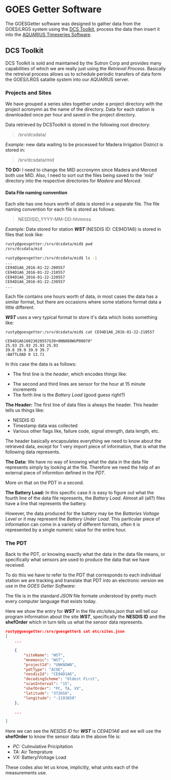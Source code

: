GOES Getter Software
====================

The GOESGetter software was designed to gather data from the GOES/LRGS system using the [DCS Toolkit](http://sutron.com/dcstoolkit), process the data then insert it into the [AQUARIUS Timeseries Software](http://aquamaticsinformatics.com/aquarius).

DCS Toolkit
-----------

DCS Toolkit is sold and maintained by the Sutron Corp and provides many capabilities of which we are really just using the _Retrieval Process_.  Basically the retreival process allows us to schedule periodic transfers of data form the GOES/LRGS satalite system into our AQUARIUS server.

### Projects and Sites

We have grouped a series sites together under a project directory with the project acronymn as the name of the directory.  Data for each station is downloaded once per hour and saved in the project directory.

Data retrieved by DCSToolkit is stored in the following root directory:

>/srv/dcsdata/<project-id>

_Example:_ new data waiting to be processed for Madera Irrigation District is stored in:

>/srv/dcsdata/mid

__TO DO:__ I need to change the MID accronymn since Madera and Merced both use MID.  Also, I need to sort out the files being saved to the _'mid'_ directory into the respective directories for _Madera_ and _Merced_.

#### Data File naming convention

Each site has one hours worth of data is stored in a separate file.  The file naming convention for each file is stored as follows:

> NESDISID_YYYY-MM-DD-hhmmss

_Example:_ Data stored for station ___WST___ (NESDIS ID: CE94D1A6) is stored in files that look like:

```sh
rusty@goesgetter:/srv/dcsdata/mid$ pwd
/srv/dcsdata/mid

rusty@goesgetter:/srv/dcsdata/mid$ ls -1
...
CE94D1A6_2016-01-22-200557
CE94D1A6_2016-01-22-210557
CE94D1A6_2016-01-22-220557
CE94D1A6_2016-01-22-230557
...

```

Each file contains one hours worth of data, in most cases the data has a similar format, but there are occasions where some stations format data a little different.

___WST___ uses a very typical format to store it's data which looks something like:

```
rusty@goesgetter:/srv/dcsdata/mid$ cat CE94D1A6_2016-01-22-210557

CE94D1A616023020557G39+0NN088WUP00070"
25.93 25.93 25.93 25.93 
39.8 39.9 39.9 39.7 
:BATTLOAD 0 13.71  

```

In this case the data is as follows: 

* The first line is the _header_, which encodes things like:
+ The second and third lines are sensor for the hour at 15 minute increments
+ The forth line is the _Battery Load_ (good guess right?)

__The Header:__ The first line of data files is always the header.  This header tells us things like: 

* NESDIS ID
* Timestamp data was collected
* Various other flags like, failure code, signal strength, data length, etc. 

The header basically encapsulates everything we need to know about the retrieved data, except for 1 very import piece of information, that is what the following data represents.

__The Data:__ We have no way of knowing what the data in the data file represents simply by looking at the file.  Therefore we need the help of an external piece of informtion defined in the _PDT_.  

More on that on the PDT in a second.

__The Battery Load:__ In this specific case it is easy to figure out what the fourth line of the data file represents, the _Battery Load_.  Almost all (all?) files have a line that represents the battery.

However, the data produced for the battery may be the _Batteries Voltage Level_ or it may represent the _Battery Under Load_.  This particular piece of information can come in a variety of different formats, often it is represented by a single numeric value for the entire hour.

### The PDT

Back to the PDT, or knowing exactly what the data in the data file means, or specifically what sensors are used to produce the data that we have received.  

To do this we have to refer to the PDT that corresponds to each individual station we are tracking and translate that PDT into an electronic version we use in the _GOES Getter Software_:

The file is in the standard _JSON_ file formate understood by pretty much every computer language that exists today.   

Here we show the entry for ___WST___ in the file _etc/sites.json_ that will tell our program information about the site ___WST___, specifically the __NESDIS ID__ and the __shefOrder__ which in turn tells us what the sensor data represents.

```json
rusty@goesgetter:/srv/goesgetter$ cat etc/sites.json 
[
    ...

    {
        "siteName": "WST",
        "mnemonic": "WST",
        "projectId": "UNKNOWN",
        "pdtType": "ACOE",
        "nesdisId": "CE94D1A6",
        "decodingScheme": "Oldest First",
        "scanInterval": "15",
        "shefOrder": "PC, TA, VX",
        "latitude": "372658",
        "longitude": "-1193859"
    },

    ...

]
```

Here we can see the _NESDIS ID_ for ___WST___ is _CE94D1A6_ and we will use the __shefOrder__ to know the sensor data in the above file is:

* _PC:_ Culmulative Pricipitation
* _TA:_  Air Temprature
* _VX:_ Battery/Voltage Load

These codes also let us know, implicitly, what units each of the measurements use.

